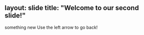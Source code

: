layout: slide
title: "Welcome to our second slide!"
---
something new
Use the left arrow to go back!